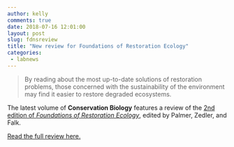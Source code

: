 ```yaml
---
author: kelly
comments: true
date: 2018-07-16 12:01:00
layout: post
slug: fdnsreview
title: "New review for Foundations of Restoration Ecology"
categories:
 - labnews
---
```


> By reading about the most up-to-date solutions of restoration problems, those concerned with the sustainability of the environment may find it easier to restore degraded ecosystems.


The latest volume of **Conservation Biology** features a review of the [2nd edition of *Foundations of Restoration Ecology*](https://www.sesync.org/foundations-of-restoration-ecology-second-edition), edited by Palmer, Zedler, and Falk. 


<a href="{{ site.url }}/publications/Palmerpublications/ConservationBiology2018_FRE.pdf">Read the full review here.</a>
